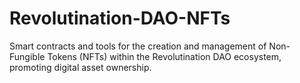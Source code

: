 # Revolutination-DAO-NFTs
Smart contracts and tools for the creation and management of Non-Fungible Tokens (NFTs) within the Revolutination DAO ecosystem, promoting digital asset ownership.
